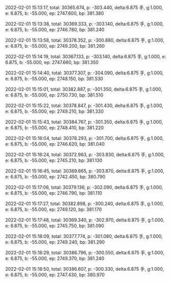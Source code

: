 2022-02-01 15:13:17, total: 30365.674, p: -303.440, delta:6.875 手, g:1.000, e: 6.875, b: -55.000, ep: 2747.600, bp: 381.380

2022-02-01 15:13:38, total: 30369.333, p: -303.140, delta:6.875 手, g:1.000, e: 6.875, b: -55.000, ep: 2746.780, bp: 381.240

2022-02-01 15:13:58, total: 30378.352, p: -300.880, delta:6.875 手, g:1.000, e: 6.875, b: -55.000, ep: 2749.200, bp: 381.260

2022-02-01 15:14:19, total: 30367.133, p: -303.140, delta:6.875 手, g:1.000, e: 6.875, b: -55.000, ep: 2747.660, bp: 381.350

2022-02-01 15:14:40, total: 30377.307, p: -304.090, delta:6.875 手, g:1.000, e: 6.875, b: -55.000, ep: 2748.150, bp: 381.530

2022-02-01 15:15:01, total: 30382.887, p: -301.350, delta:6.875 手, g:1.000, e: 6.875, b: -55.000, ep: 2750.730, bp: 381.510

2022-02-01 15:15:22, total: 30378.847, p: -301.430, delta:6.875 手, g:1.000, e: 6.875, b: -55.000, ep: 2749.210, bp: 381.330

2022-02-01 15:15:43, total: 30384.767, p: -301.350, delta:6.875 手, g:1.000, e: 6.875, b: -55.000, ep: 2748.410, bp: 381.220

2022-02-01 15:16:04, total: 30378.293, p: -301.700, delta:6.875 手, g:1.000, e: 6.875, b: -55.000, ep: 2746.620, bp: 381.040

2022-02-01 15:16:24, total: 30372.983, p: -303.830, delta:6.875 手, g:1.000, e: 6.875, b: -55.000, ep: 2745.210, bp: 381.130

2022-02-01 15:16:45, total: 30369.665, p: -303.870, delta:6.875 手, g:1.000, e: 6.875, b: -55.000, ep: 2742.450, bp: 380.790

2022-02-01 15:17:06, total: 30379.136, p: -302.090, delta:6.875 手, g:1.000, e: 6.875, b: -55.000, ep: 2746.790, bp: 381.110

2022-02-01 15:17:27, total: 30382.898, p: -300.240, delta:6.875 手, g:1.000, e: 6.875, b: -55.000, ep: 2749.120, bp: 381.170

2022-02-01 15:17:48, total: 30369.340, p: -302.970, delta:6.875 手, g:1.000, e: 6.875, b: -55.000, ep: 2745.750, bp: 381.090

2022-02-01 15:18:09, total: 30377.774, p: -301.080, delta:6.875 手, g:1.000, e: 6.875, b: -55.000, ep: 2749.240, bp: 381.290

2022-02-01 15:18:29, total: 30386.796, p: -300.550, delta:6.875 手, g:1.000, e: 6.875, b: -55.000, ep: 2749.370, bp: 381.240

2022-02-01 15:18:50, total: 30386.607, p: -300.330, delta:6.875 手, g:1.000, e: 6.875, b: -55.000, ep: 2747.430, bp: 380.970